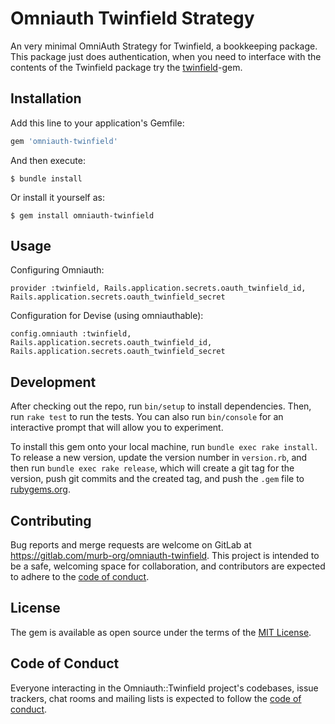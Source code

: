 # Omniauth Twinfield Strategy

An very minimal OmniAuth Strategy for Twinfield, a bookkeeping package. This package just does authentication, when you need to interface with the contents of the Twinfield package try the [twinfield](https://github.com/murb/twinfield)-gem.

## Installation

Add this line to your application's Gemfile:

```ruby
gem 'omniauth-twinfield'
```

And then execute:

    $ bundle install

Or install it yourself as:

    $ gem install omniauth-twinfield

## Usage

Configuring Omniauth:

    provider :twinfield, Rails.application.secrets.oauth_twinfield_id, Rails.application.secrets.oauth_twinfield_secret

Configuration for Devise (using omniauthable):

    config.omniauth :twinfield, Rails.application.secrets.oauth_twinfield_id, Rails.application.secrets.oauth_twinfield_secret

## Development

After checking out the repo, run `bin/setup` to install dependencies. Then, run `rake test` to run the tests. You can also run `bin/console` for an interactive prompt that will allow you to experiment.

To install this gem onto your local machine, run `bundle exec rake install`. To release a new version, update the version number in `version.rb`, and then run `bundle exec rake release`, which will create a git tag for the version, push git commits and the created tag, and push the `.gem` file to [rubygems.org](https://rubygems.org).

## Contributing

Bug reports and merge requests are welcome on GitLab at https://gitlab.com/murb-org/omniauth-twinfield. This project is intended to be a safe, welcoming space for collaboration, and contributors are expected to adhere to the [code of conduct](https://gitlab.com/murb-org/omniauth-twinfield/blob/master/CODE_OF_CONDUCT.md).

## License

The gem is available as open source under the terms of the [MIT License](https://opensource.org/licenses/MIT).

## Code of Conduct

Everyone interacting in the Omniauth::Twinfield project's codebases, issue trackers, chat rooms and mailing lists is expected to follow the [code of conduct](https://gitlab.com/murb-org/omniauth-twinfield/blob/master/CODE_OF_CONDUCT.md).
